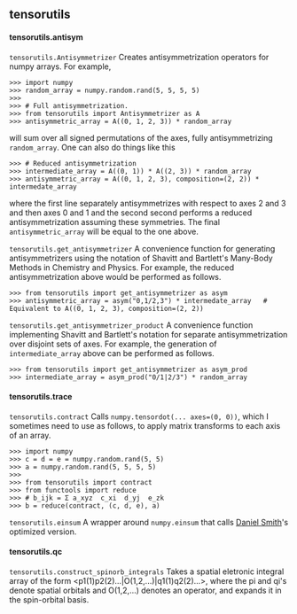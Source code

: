 ## tensorutils

#### tensorutils.antisym
`tensorutils.Antisymmetrizer`
Creates antisymmetrization operators for numpy arrays.
For example,
```
>>> import numpy
>>> random_array = numpy.random.rand(5, 5, 5, 5)
>>> 
>>> # Full antisymmetrization.
>>> from tensorutils import Antisymmetrizer as A
>>> antisymmetric_array = A((0, 1, 2, 3)) * random_array
```
will sum over all signed permutations of the axes, fully 
antisymmetrizing `random_array`.
One can also do things like this
```
>>> # Reduced antisymmetrization
>>> intermediate_array = A((0, 1)) * A((2, 3)) * random_array
>>> antisymmetric_array = A((0, 1, 2, 3), composition=(2, 2)) * intermedate_array
```
where the first line separately antisymmetrizes with respect to axes 2 
and 3 and then axes 0 and 1 and the second second performs a reduced 
antisymmetrization assuming these symmetries.  The final `antisymmetric_array` 
will be equal to the one above.

`tensorutils.get_antisymmetrizer`
A convenience function for generating antisymmetrizers using the notation of
Shavitt and Bartlett's Many-Body Methods in Chemistry and Physics.
For example, the reduced antisymmetrization above would be performed as follows.
```
>>> from tensorutils import get_antisymmetrizer as asym
>>> antisymmetric_array = asym("0,1/2,3") * intermedate_array   # Equivalent to A((0, 1, 2, 3), composition=(2, 2))
```

`tensorutils.get_antisymmetrizer_product`
A convenience function implementing Shavitt and Bartlett's notation for 
separate antisymmetrization over disjoint sets of axes.  For example, the 
generation of `intermediate_array` above can be performed as follows.
```
>>> from tensorutils import get_antisymmetrizer as asym_prod
>>> intermediate_array = asym_prod("0/1|2/3") * random_array
```
 
#### tensorutils.trace
`tensorutils.contract` Calls
`numpy.tensordot(... axes=(0, 0))`, which I sometimes need to
use as follows, to apply matrix transforms to each axis of an array.
```
>>> import numpy
>>> c = d = e = numpy.random.rand(5, 5)
>>> a = numpy.random.rand(5, 5, 5, 5)
>>> 
>>> from tensorutils import contract
>>> from functools import reduce
>>> # b_ijk = Σ a_xyz  c_xi  d_yj  e_zk
>>> b = reduce(contract, (c, d, e), a)
```

`tensorutils.einsum` A wrapper around `numpy.einsum` that calls
[Daniel Smith](https://github.com/dgasmith)'s optimized version.

#### tensorutils.qc

`tensorutils.construct_spinorb_integrals`
Takes a spatial eletronic integral array of the form
<p1(1)p2(2)...|O(1,2,...)|q1(1)q2(2)...>,
where the pi and qi's denote spatial orbitals and O(1,2,...)
denotes an operator, and expands it in the spin-orbital basis.



